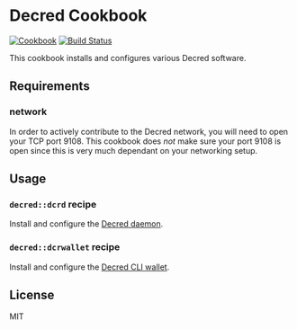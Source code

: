 Decred Cookbook
===============
[![Cookbook](https://img.shields.io/cookbook/v/decred.svg)](https://supermarket.getchef.com/cookbooks/decred)
[![Build Status](https://travis-ci.org/infertux/chef-decred.svg?branch=master)](https://travis-ci.org/infertux/chef-decred)

This cookbook installs and configures various Decred software.

Requirements
------------

### network
In order to actively contribute to the Decred network, you will need to open your TCP port 9108.
This cookbook does *not* make sure your port 9108 is open since this is very much dependant on your networking setup.

Usage
-----

### `decred::dcrd` recipe

Install and configure the [Decred daemon](https://github.com/decred/dcrd).

### `decred::dcrwallet` recipe

Install and configure the [Decred CLI wallet](https://github.com/decred/dcrwallet).

License
-------
MIT
